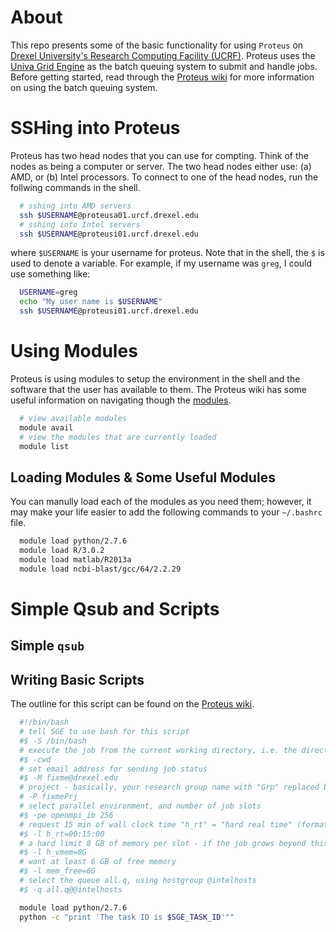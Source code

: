 # About 

This repo presents some of the basic functionality for using `Proteus` on [Drexel University's Research Computing Facility (UCRF)](http://www.drexel.edu/research/urcf/). Proteus uses the [Univa Grid Engine](http://www.univa.com/products/grid-engine) as the batch queuing system to submit and handle jobs. Before getting started, read through the [Proteus wiki](https://proteusmaster.urcf.drexel.edu/urcfwiki) for more information on using the batch queuing system. 

# SSHing into Proteus

Proteus has two head nodes that you can use for compting. Think of the nodes as being a computer or server. The two head nodes either use: (a) AMD, or (b) Intel processors. To connect to one of the head nodes, run the follwing commands in the shell. 

```bash
  # sshing into AMD servers 
  ssh $USERNAME@proteusa01.urcf.drexel.edu
  # sshing into Intel servers 
  ssh $USERNAME@proteusi01.urcf.drexel.edu
```
where `$USERNAME` is your username for proteus. Note that in the shell, the `$` is used to denote a variable. For example, if my username was `greg`, I could use something like: 

```bash 
  USERNAME=greg
  echo "My user name is $USERNAME" 
  ssh $USERNAME@proteusi01.urcf.drexel.edu
```

# Using Modules 

Proteus is using modules to setup the environment in the shell and the software that the user has available to them. The Proteus wiki has some useful information on navigating though the [modules](https://proteusmaster.urcf.drexel.edu/urcfwiki/index.php/Environment_Modules). 

```bash
  # view available modules
  module avail 
  # view the modules that are currently loaded 
  module list
```

## Loading Modules & Some Useful Modules 

You can manully load each of the modules as you need them; however, it may make your life easier to add the following commands to your `~/.bashrc` file. 

```bash
  module load python/2.7.6
  module load R/3.0.2
  module load matlab/R2013a
  module load ncbi-blast/gcc/64/2.2.29 
```

# Simple Qsub and Scripts 

## Simple `qsub`

## Writing Basic Scripts 

The outline for this script can be found on the [Proteus wiki](https://proteusmaster.urcf.drexel.edu/urcfwiki/index.php/Writing_Job_Scripts). 

```bash
  #!/bin/bash
  # tell SGE to use bash for this script
  #$ -S /bin/bash
  # execute the job from the current working directory, i.e. the directory in which the qsub command is given
  #$ -cwd
  # set email address for sending job status
  #$ -M fixme@drexel.edu
  # project - basically, your research group name with "Grp" replaced by "Prj"
  # -P fixmePrj
  # select parallel environment, and number of job slots
  #$ -pe openmpi_ib 256
  # request 15 min of wall clock time "h_rt" = "hard real time" (format is HH:MM:SS, or integer seconds)
  #$ -l h_rt=00:15:00
  # a hard limit 8 GB of memory per slot - if the job grows beyond this, the job is killed
  #$ -l h_vmem=8G
  # want at least 6 GB of free memory
  #$ -l mem_free=6G
  # select the queue all.q, using hostgroup @intelhosts
  #$ -q all.q@@intelhosts 

  module load python/2.7.6
  python -c "print 'The task ID is $SGE_TASK_ID'""
```

